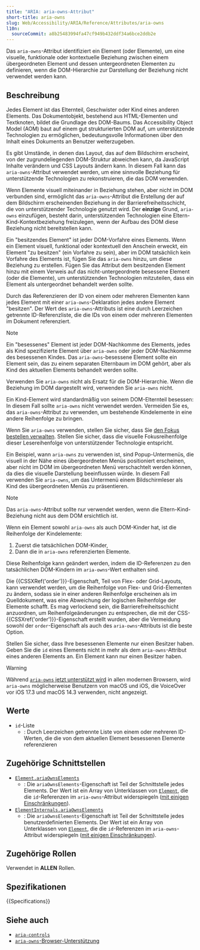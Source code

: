 ```yaml
---
title: "ARIA: aria-owns-Attribut"
short-title: aria-owns
slug: Web/Accessibility/ARIA/Reference/Attributes/aria-owns
l10n:
  sourceCommit: a8b25483994fa47cf949b432ddf34a6bce2ddb2e
---
```


Das `aria-owns`-Attribut identifiziert ein Element (oder Elemente), um eine visuelle, funktionale oder kontextuelle Beziehung zwischen einem übergeordneten Element und dessen untergeordneten Elementen zu definieren, wenn die DOM-Hierarchie zur Darstellung der Beziehung nicht verwendet werden kann.

## Beschreibung

Jedes Element ist das Elternteil, Geschwister oder Kind eines anderen Elements. Das Dokumentobjekt, bestehend aus HTML-Elementen und Textknoten, bildet die Grundlage des DOM-Baums. Das Accessibility Object Model (<abbr>AOM</abbr>) baut auf einem gut strukturierten DOM auf, um unterstützende Technologien zu ermöglichen, bedeutungsvolle Informationen über den Inhalt eines Dokuments an Benutzer weiterzugeben.

Es gibt Umstände, in denen das Layout, das auf dem Bildschirm erscheint, von der zugrundeliegenden DOM-Struktur abweichen kann, da JavaScript Inhalte verändern und CSS Layouts ändern kann. In diesem Fall kann das `aria-owns`-Attribut verwendet werden, um eine sinnvolle Beziehung für unterstützende Technologien zu rekonstruieren, die das DOM verwenden.

Wenn Elemente visuell miteinander in Beziehung stehen, aber nicht im DOM verbunden sind, ermöglicht das `aria-owns`-Attribut die Erstellung der auf dem Bildschirm erscheinenden Beziehung in der Barrierefreiheitsschicht, die von unterstützender Technologie genutzt wird. Der **einzige** Grund, `aria-owns` einzufügen, besteht darin, unterstützenden Technologien eine Eltern-Kind-Kontextbeziehung freizulegen, wenn der Aufbau des DOM diese Beziehung nicht bereitstellen kann.

Ein "besitzendes Element" ist jeder DOM-Vorfahre eines Elements. Wenn ein Element visuell, funktional oder kontextuell den Anschein erweckt, ein Element "zu besitzen" (ein Vorfahre zu sein), aber im DOM tatsächlich kein Vorfahre des Elements ist, fügen Sie das `aria-owns` hinzu, um diese Beziehung zu erstellen. Fügen Sie das Attribut dem besitzenden Element hinzu mit einem Verweis auf das nicht-untergeordnete besessene Element (oder die Elemente), um unterstützenden Technologien mitzuteilen, dass ein Element als untergeordnet behandelt werden sollte.

Durch das Referenzieren der ID von einem oder mehreren Elementen kann jedes Element mit einer `aria-owns`-Deklaration jedes andere Element "besitzen". Der Wert des `aria-owns`-Attributs ist eine durch Leerzeichen getrennte ID-Referenzliste, die die IDs von einem oder mehreren Elementen im Dokument referenziert.

> [!NOTE]
> Ein "besessenes" Element ist jeder DOM-Nachkomme des Elements, jedes als Kind spezifizierte Element über `aria-owns` oder jeder DOM-Nachkomme des besessenen Kindes. Das `aria-owns`-besessene Element sollte ein Element sein, das zu einem separaten Elternbaum im DOM gehört, aber als Kind des aktuellen Elements behandelt werden sollte.

Verwenden Sie `aria-owns` nicht als Ersatz für die DOM-Hierarchie. Wenn die Beziehung im DOM dargestellt wird, verwenden Sie `aria-owns` nicht.

Ein Kind-Element wird standardmäßig von seinem DOM-Elternteil besessen: In diesem Fall sollte `aria-owns` nicht verwendet werden. Vermeiden Sie es, das `aria-owns`-Attribut zu verwenden, um bestehende Kindelemente in eine andere Reihenfolge zu bringen.

Wenn Sie `aria-owns` verwenden, stellen Sie sicher, dass Sie [den Fokus bestellen verwalten](https://css-tricks.com/focus-management-and-inert/). Stellen Sie sicher, dass die visuelle Fokusreihenfolge dieser Lesereihenfolge von unterstützender Technologie entspricht.

Ein Beispiel, wann `aria-owns` zu verwenden ist, sind Popup-Untermenüs, die visuell in der Nähe eines übergeordneten Menüs positioniert erscheinen, aber nicht im DOM im übergeordneten Menü verschachtelt werden können, da dies die visuelle Darstellung beeinflussen würde. In diesem Fall verwenden Sie `aria-owns`, um das Untermenü einem Bildschirmleser als Kind des übergeordneten Menüs zu präsentieren.

> [!NOTE]
> Das `aria-owns`-Attribut sollte nur verwendet werden, wenn die Eltern-Kind-Beziehung nicht aus dem DOM ersichtlich ist.

Wenn ein Element sowohl `aria-owns` als auch DOM-Kinder hat, ist die Reihenfolge der Kindelemente:

1. Zuerst die tatsächlichen DOM-Kinder,
2. Dann die in `aria-owns` referenzierten Elemente.

Diese Reihenfolge kann geändert werden, indem die ID-Referenzen zu den tatsächlichen DOM-Kindern im `aria-owns`-Wert enthalten sind.

Die {{CSSXRef('order')}}-Eigenschaft, Teil von Flex- oder Grid-Layouts, kann verwendet werden, um die Reihenfolge von Flex- und Grid-Elementen zu ändern, sodass sie in einer anderen Reihenfolge erscheinen als im Quelldokument, was eine Abweichung der logischen Reihenfolge der Elemente schafft. Es mag verlockend sein, die Barrierefreiheitsschicht anzuordnen, um Reihenfolgeänderungen zu entsprechen, die mit der CSS-{{CSSXref('order')}}-Eigenschaft erstellt wurden, aber die Vermeidung sowohl der `order`-Eigenschaft als auch des `aria-owns`-Attributs ist die beste Option.

Stellen Sie sicher, dass Ihre besessenen Elemente nur einen Besitzer haben. Geben Sie die `id` eines Elements nicht in mehr als dem `aria-owns`-Attribut eines anderen Elements an. Ein Element kann nur einen Besitzer haben.

> [!WARNING]
> Während [`aria-owns` jetzt unterstützt wird](https://a11ysupport.io/tech/aria/aria-owns_attribute) in allen modernen Browsern, wird `aria-owns` möglicherweise Benutzern von macOS und iOS, die VoiceOver vor iOS 17.3 und macOS 14.3 verwenden, nicht angezeigt.

## Werte

- `id`-Liste
  - : Durch Leerzeichen getrennte Liste von einem oder mehreren ID-Werten, die die von dem aktuellen Element besessenen Elemente referenzieren

## Zugehörige Schnittstellen

- [`Element.ariaOwnsElements`](/de/docs/Web/API/Element/ariaOwnsElements)
  - : Die `ariaOwnsElements`-Eigenschaft ist Teil der Schnittstelle jedes Elements.
    Der Wert ist ein Array von Unterklassen von [`Element`](/de/docs/Web/API/Element), die die `id`-Referenzen im `aria-owns`-Attribut widerspiegeln ([mit einigen Einschränkungen](/de/docs/Web/API/Document_Object_Model/Reflected_attributes#reflected_element_references)).
- [`ElementInternals.ariaOwnsElements`](/de/docs/Web/API/ElementInternals/ariaOwnsElements)
  - : Die `ariaOwnsElements`-Eigenschaft ist Teil der Schnittstelle jedes benutzerdefinierten Elements.
    Der Wert ist ein Array von Unterklassen von [`Element`](/de/docs/Web/API/Element), die die `id`-Referenzen im `aria-owns`-Attribut widerspiegeln ([mit einigen Einschränkungen](/de/docs/Web/API/Document_Object_Model/Reflected_attributes#reflected_element_references)).

## Zugehörige Rollen

Verwendet in **ALLEN** Rollen.

## Spezifikationen

{{Specifications}}

## Siehe auch

- [`aria-controls`](/de/docs/Web/Accessibility/ARIA/Reference/Attributes/aria-controls)
- [`aria-owns`-Browser-Unterstützung](https://a11ysupport.io/tech/aria/aria-owns_attribute)
